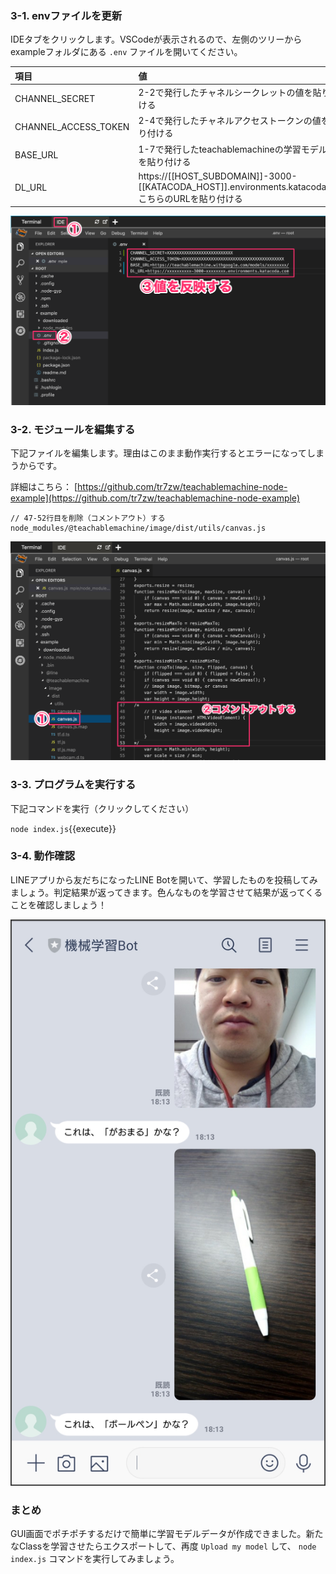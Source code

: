 ### 3-1. envファイルを更新
IDEタブをクリックします。VSCodeが表示されるので、左側のツリーから exampleフォルダにある `.env` ファイルを開いてください。

|項目|値|
|:--|:--|
|CHANNEL_SECRET|2-2で発行したチャネルシークレットの値を貼り付ける|
|CHANNEL_ACCESS_TOKEN|2-4で発行したチャネルアクセストークンの値を貼り付ける|
|BASE_URL|1-7で発行したteachablemachineの学習モデルURLを貼り付ける|
|DL_URL|https://[[HOST_SUBDOMAIN]]-3000-[[KATACODA_HOST]].environments.katacoda.com <br>こちらのURLを貼り付ける|

![s400](https://raw.githubusercontent.com/gaomar/katacoda-scenarios/master/teachablemachine-handson-playground/images/s400.png)

### 3-2. モジュールを編集する
下記ファイルを編集します。理由はこのまま動作実行するとエラーになってしまうからです。

詳細はこちら：
[https://github.com/tr7zw/teachablemachine-node-example](https://github.com/tr7zw/teachablemachine-node-example)

```
// 47-52行目を削除（コメントアウト）する
node_modules/@teachablemachine/image/dist/utils/canvas.js
```

![s401](https://raw.githubusercontent.com/gaomar/katacoda-scenarios/master/teachablemachine-handson-playground/images/s401.png)

### 3-3. プログラムを実行する
下記コマンドを実行（クリックしてください）

`node index.js`{{execute}}

### 3-4. 動作確認
LINEアプリから友だちになったLINE Botを開いて、学習したものを投稿してみましょう。判定結果が返ってきます。色んなものを学習させて結果が返ってくることを確認しましょう！

![s402](https://raw.githubusercontent.com/gaomar/katacoda-scenarios/master/teachablemachine-handson-playground/images/s402.png)

### まとめ
GUI画面でポチポチするだけで簡単に学習モデルデータが作成できました。新たなClassを学習させたらエクスポートして、再度 `Upload my model` して、 `node index.js` コマンドを実行してみましょう。
